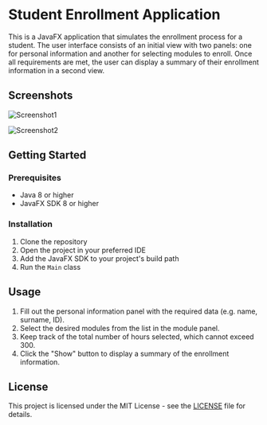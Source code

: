 # Student Enrollment Application

This is a JavaFX application that simulates the enrollment process for a student. The user interface consists of an initial view with two panels: one for personal information and another for selecting modules to enroll. Once all requirements are met, the user can display a summary of their enrollment information in a second view.

## Screenshots

![Screenshot1](https://i.ibb.co/fD62kSF/SS1.png)

![Screenshot2](https://i.ibb.co/1f6C3wB/SS2.png)

## Getting Started

### Prerequisites

- Java 8 or higher
- JavaFX SDK 8 or higher

### Installation

1. Clone the repository
2. Open the project in your preferred IDE
3. Add the JavaFX SDK to your project's build path
4. Run the `Main` class

## Usage

1. Fill out the personal information panel with the required data (e.g. name, surname, ID).
2. Select the desired modules from the list in the module panel.
3. Keep track of the total number of hours selected, which cannot exceed 300.
4. Click the "Show" button to display a summary of the enrollment information.

## License

This project is licensed under the MIT License - see the [LICENSE](https://opensource.org/license/mit/) file for details.

